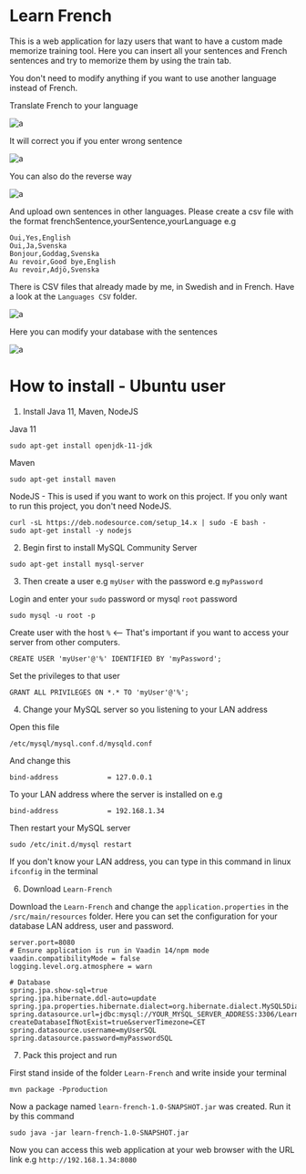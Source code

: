 # Learn French

This is a web application for lazy users that want to have a custom made memorize training tool.
Here you can insert all your sentences and French sentences and try to memorize them by using the train tab.

You don't need to modify anything if you want to use another language instead of French.

Translate French to your language 

![a](https://raw.githubusercontent.com/DanielMartensson/Learn-French/main/Pictures/Check%201.png)

It will correct you if you enter wrong sentence

![a](https://raw.githubusercontent.com/DanielMartensson/Learn-French/main/Pictures/Check%202.png)

You can also do the reverse way

![a](https://raw.githubusercontent.com/DanielMartensson/Learn-French/main/Pictures/Check%203.png)

And upload own sentences in other languages. Please create a csv file with the format frenchSentence,yourSentence,yourLanguage e.g

```
Oui,Yes,English
Oui,Ja,Svenska
Bonjour,Goddag,Svenska
Au revoir,Good bye,English
Au revoir,Adjö,Svenska
```

There is CSV files that already made by me, in Swedish and in French. Have a look at the `Languages CSV` folder.

![a](https://raw.githubusercontent.com/DanielMartensson/Learn-French/main/Pictures/Upload.png)

Here you can modify your database with the sentences

![a](https://raw.githubusercontent.com/DanielMartensson/Learn-French/main/Pictures/Database.png)


# How to install - Ubuntu user

1. Install Java 11, Maven, NodeJS

Java 11
```
sudo apt-get install openjdk-11-jdk
```

Maven
```
sudo apt-get install maven
```

NodeJS - This is used if you want to work on this project. If you only want to run this project, you don't need NodeJS.
```
curl -sL https://deb.nodesource.com/setup_14.x | sudo -E bash -
sudo apt-get install -y nodejs
```

2. Begin first to install MySQL Community Server

```
sudo apt-get install mysql-server
```

3. Then create a user e.g `myUser` with the password e.g `myPassword`

Login and enter your `sudo` password or mysql `root` password
```
sudo mysql -u root -p
```

Create user with the host `%` <-- That's important if you want to access your server from other computers.
```
CREATE USER 'myUser'@'%' IDENTIFIED BY 'myPassword';
```

Set the privileges to that user
```
GRANT ALL PRIVILEGES ON *.* TO 'myUser'@'%';
```

4. Change your MySQL server so you listening to your LAN address

Open this file
```
/etc/mysql/mysql.conf.d/mysqld.conf
```

And change this
```
bind-address            = 127.0.0.1
```

To your LAN address where the server is installed on e.g
```
bind-address            = 192.168.1.34
```

Then restart your MySQL server
```
sudo /etc/init.d/mysql restart
```

If you don't know your LAN address, you can type in this command in linux `ifconfig` in the terminal

6. Download `Learn-French`

Download the `Learn-French` and change the `application.properties` in the `/src/main/resources` folder.
Here you can set the configuration for your database LAN address, user and password.

```
server.port=8080
# Ensure application is run in Vaadin 14/npm mode
vaadin.compatibilityMode = false
logging.level.org.atmosphere = warn

# Database
spring.jpa.show-sql=true
spring.jpa.hibernate.ddl-auto=update
spring.jpa.properties.hibernate.dialect=org.hibernate.dialect.MySQL5Dialect
spring.datasource.url=jdbc:mysql://YOUR_MYSQL_SERVER_ADDRESS:3306/LearnFrench?createDatabaseIfNotExist=true&serverTimezone=CET
spring.datasource.username=myUserSQL
spring.datasource.password=myPasswordSQL
```

7. Pack this project and run

First stand inside of the folder `Learn-French` and write inside your terminal
```
mvn package -Pproduction
```

Now a package named `learn-french-1.0-SNAPSHOT.jar` was created. Run it by this command

```
sudo java -jar learn-french-1.0-SNAPSHOT.jar
```

Now you can access this web application at your web browser with the URL link e.g `http://192.168.1.34:8080`
